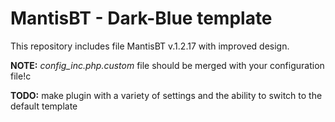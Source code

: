 MantisBT - Dark-Blue template
=================
This repository includes file MantisBT v.1.2.17 with improved design.  

**NOTE:** *config_inc.php.custom* file should be merged with your configuration file!с

**TODO:** make plugin with a variety of settings and the ability to switch to the default template

